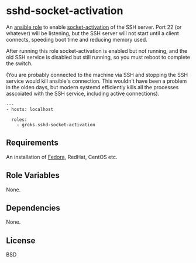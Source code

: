 sshd-socket-activation
========

An [ansible role](https://galaxy.ansibleworks.com/list#/roles/218) to enable
[socket-activation](http://0pointer.de/blog/projects/socket-activation.html) of
the SSH server. Port 22 (or whatever) will be listening, but the SSH server will
not start until a client connects, speeding boot time and reducing memory used.

After running this role socket-activation is enabled but not running, and the
old SSH service is disabled but still running, so you must reboot to complete
the switch.

(You are probably connected to the machine via SSH and stopping the SSH service
would kill ansible's connection. This wouldn't have been a problem in the olden
days, but modern systemd efficiently kills all the processes asscoiated with the
SSH service, including active connections).

    ---
    - hosts: localhost

      roles:
        - groks.sshd-socket-activation

Requirements
------------

An installation of [Fedora](https://fedoraproject.org/get-fedora), RedHat,
CentOS etc.

Role Variables
--------------

None.

Dependencies
------------

None.

License
-------

BSD
